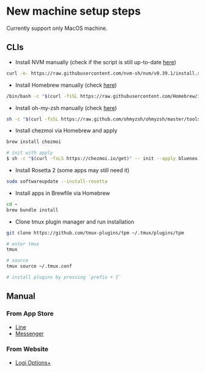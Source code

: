 # New machine setup steps

Currently support only MacOS machine.

## CLIs

- Install NVM manually (check if the script is still up-to-date [here](https://github.com/nvm-sh/nvm#install--update-script))

```sh
curl -o- https://raw.githubusercontent.com/nvm-sh/nvm/v0.39.1/install.sh | bash
```

- Install Homebrew manually (check [here](https://brew.sh/))

```sh
/bin/bash -c "$(curl -fsSL https://raw.githubusercontent.com/Homebrew/install/HEAD/install.sh)"
```

- Install oh-my-zsh manually (check [here](https://ohmyz.sh/#install))

```sh
sh -c "$(curl -fsSL https://raw.github.com/ohmyzsh/ohmyzsh/master/tools/install.sh)"
```

- Install chezmoi via Homebrew and apply

```sh
brew install chezmoi

# init with apply
$ sh -c "$(curl -fsLS https://chezmoi.io/get)" -- init --apply bluenex --branch minimal
```

- Install Rosetta 2 (some apps may still need it)

```sh
sudo softwareupdate --install-rosetta
```

- Install apps in Brewfile via Homebrew

```sh
cd ~
brew bundle install
```

- Clone tmux plugin manager and run installation

```sh
git clone https://github.com/tmux-plugins/tpm ~/.tmux/plugins/tpm

# enter tmux
tmux

# source
tmux source ~/.tmux.conf

# install plugins by pressing `prefix + I`
```

## Manual

### From App Store

- [Line](https://apps.apple.com/th/app/line/id539883307?mt=12)
- [Messenger](https://apps.apple.com/th/app/messenger/id1480068668?mt=12)

### From Website

- [Logi Options+](https://www.logitech.com/en-us/software/logi-options-plus.html)
